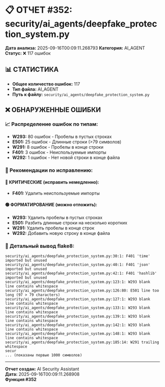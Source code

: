 # 📋 ОТЧЕТ #352: security/ai_agents/deepfake_protection_system.py

**Дата анализа:** 2025-09-16T00:09:11.268793
**Категория:** AI_AGENT
**Статус:** ❌ 117 ошибок

## 📊 СТАТИСТИКА

- **Общее количество ошибок:** 117
- **Тип файла:** AI_AGENT
- **Путь к файлу:** `security/ai_agents/deepfake_protection_system.py`

## ❌ ОБНАРУЖЕННЫЕ ОШИБКИ

### 📈 Распределение ошибок по типам:

- **W293:** 80 ошибок - Пробелы в пустых строках
- **E501:** 25 ошибок - Длинные строки (>79 символов)
- **W291:** 8 ошибок - Пробелы в конце строки
- **F401:** 3 ошибок - Неиспользуемые импорты
- **W292:** 1 ошибок - Нет новой строки в конце файла

### 🎯 Рекомендации по исправлению:

#### 🔴 КРИТИЧЕСКИЕ (исправить немедленно):
- **F401:** Удалить неиспользуемые импорты

#### 🟢 ФОРМАТИРОВАНИЕ (можно отложить):
- **W293:** Удалить пробелы в пустых строках
- **E501:** Разбить длинные строки на несколько коротких
- **W291:** Удалить пробелы в конце строк
- **W292:** Добавить новую строку в конце файла

### 📝 Детальный вывод flake8:

```
security/ai_agents/deepfake_protection_system.py:30:1: F401 'time' imported but unused
security/ai_agents/deepfake_protection_system.py:40:1: F401 'json' imported but unused
security/ai_agents/deepfake_protection_system.py:42:1: F401 'hashlib' imported but unused
security/ai_agents/deepfake_protection_system.py:123:1: W293 blank line contains whitespace
security/ai_agents/deepfake_protection_system.py:126:80: E501 line too long (97 > 79 characters)
security/ai_agents/deepfake_protection_system.py:127:1: W293 blank line contains whitespace
security/ai_agents/deepfake_protection_system.py:133:1: W293 blank line contains whitespace
security/ai_agents/deepfake_protection_system.py:139:1: W293 blank line contains whitespace
security/ai_agents/deepfake_protection_system.py:142:1: W293 blank line contains whitespace
security/ai_agents/deepfake_protection_system.py:148:1: W293 blank line contains whitespace
security/ai_agents/deepfake_protection_system.py:185:14: W291 trailing whitespace
secur
... (показаны первые 1000 символов)
```

---
**Отчет создан:** AI Security Assistant  
**Дата:** 2025-09-16T00:09:11.268908  
**Функция #352**
